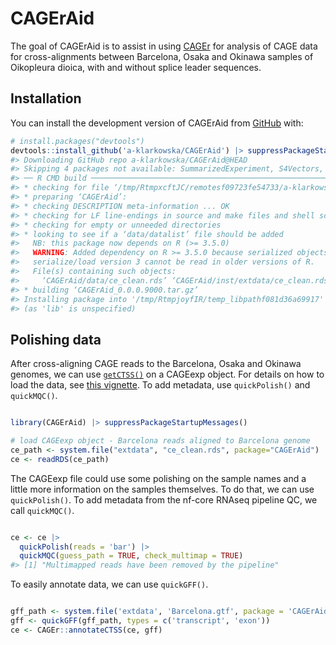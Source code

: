 
<!-- README.md is generated from README.Rmd. Please edit that file -->

# CAGErAid

<!-- badges: start -->
<!-- badges: end -->

The goal of CAGErAid is to assist in using
[CAGEr](https://rdrr.io/bioc/CAGEr/) for analysis of CAGE data for
cross-alignments between Barcelona, Osaka and Okinawa samples of
Oikopleura dioica, with and without splice leader sequences.

## Installation

You can install the development version of CAGErAid from
[GitHub](https://github.com/) with:

``` r
# install.packages("devtools")
devtools::install_github('a-klarkowska/CAGErAid') |> suppressPackageStartupMessages()
#> Downloading GitHub repo a-klarkowska/CAGErAid@HEAD
#> Skipping 4 packages not available: SummarizedExperiment, S4Vectors, rtracklayer, BiocGenerics
#> ── R CMD build ─────────────────────────────────────────────────────────────────
#> * checking for file ‘/tmp/RtmpxcftJC/remotesf09723fe54733/a-klarkowska-CAGErAid-51d5b0e/DESCRIPTION’ ... OK
#> * preparing ‘CAGErAid’:
#> * checking DESCRIPTION meta-information ... OK
#> * checking for LF line-endings in source and make files and shell scripts
#> * checking for empty or unneeded directories
#> * looking to see if a ‘data/datalist’ file should be added
#>   NB: this package now depends on R (>= 3.5.0)
#>   WARNING: Added dependency on R >= 3.5.0 because serialized objects in
#>   serialize/load version 3 cannot be read in older versions of R.
#>   File(s) containing such objects:
#>     ‘CAGErAid/data/ce_clean.rds’ ‘CAGErAid/inst/extdata/ce_clean.rds’
#> * building ‘CAGErAid_0.0.0.9000.tar.gz’
#> Installing package into '/tmp/RtmpjoyfIR/temp_libpathf081d36a69917'
#> (as 'lib' is unspecified)
```

## Polishing data

After cross-aligning CAGE reads to the Barcelona, Osaka and Okinawa
genomes, we can use
[`getCTSS()`](https://rdrr.io/bioc/CAGEr/man/getCTSS.html) on a CAGEexp
object. For details on how to load the data, see [this
vignette](vignettes/loading.Rmd). To add metadata, use `quickPolish()`
and `quickMQC()`.

``` r

library(CAGErAid) |> suppressPackageStartupMessages()

# load CAGEexp object - Barcelona reads aligned to Barcelona genome
ce_path <- system.file("extdata", "ce_clean.rds", package="CAGErAid")
ce <- readRDS(ce_path)
```

The CAGEexp file could use some polishing on the sample names and a
little more information on the samples themselves. To do that, we can
use `quickPolish()`. To add metadata from the nf-core RNAseq pipeline
QC, we call `quickMQC()`.

``` r

ce <- ce |> 
  quickPolish(reads = 'bar') |> 
  quickMQC(guess_path = TRUE, check_multimap = TRUE)
#> [1] "Multimapped reads have been removed by the pipeline"
```

To easily annotate data, we can use `quickGFF()`.

``` r

gff_path <- system.file('extdata', 'Barcelona.gtf', package = 'CAGErAid')
gff <- quickGFF(gff_path, types = c('transcript', 'exon'))
ce <- CAGEr::annotateCTSS(ce, gff)
```
